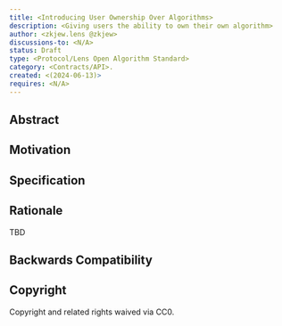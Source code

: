 ```yaml
---
title: <Introducing User Ownership Over Algorithms>
description: <Giving users the ability to own their own algorithm>
author: <zkjew.lens @zkjew>
discussions-to: <N/A>
status: Draft
type: <Protocol/Lens Open Algorithm Standard>
category: <Contracts/API>.
created: <(2024-06-13)>
requires: <N/A> 
---
```


## Abstract

<!--
    The purpose of this LIP is to introduce the concept of a user's ownership over their feed algorithm through what I call a User Owned Algorithm Token. This would be carried out by some expressive token that is attached to a user's profile, which can be read to generate the user's preferred algorithm.
-->

## Motivation

<!--
  	The motivation for this LIP is to give the user even more ownership over their social media experience. Right now, users own their profile, collections, content, and followings. It is quite clear that the user’s algorithm should be owned by the user - especially when the lack of control over algorithms is such a problem for users in traditional social media.
-->

## Specification

<!--
  There are a couple ways that ownership over a user’s desired feed algorithm could go - however it should serve a couple functions. One, allow a user to design and calibrate their own algorithm and import it into a Lens compatible app. Second, it should allow a user to export an algorithm from an app to an on-chain token, which can be read by other lens compatible apps. These two functions are the main purpose behind ownership of a user's feed algorithm. The token itself could either contain metadata with a list of wanted and unwanted profiles to be served, which may require another lip/token standard to mark unwanted profiles - and it should be able to carry out aggregation of lists in a degree of separations manner. Or, it could just include the basic functions a user has calibrated to generate their feed. The ladder may be the more effective to start with - especially if scale could pose an issue.
-->

## Rationale

<!--
The main rationale behind the design is to give the user more optionality in how they interact with social media and giving them more power in app selection, where they are not siloed to a closed off algorithm generation. Additionally, it should allow a user to use an app even if there is a high propensity for bots on the app. The user focused approach might also show to do a better job of curated algorithms then a generalized algorithm approach.
-->

TBD

## Backwards Compatibility

<!--
  Since this is an addition to the protocol - I assume there would be no backwards compatibility issues at the protocol levels. But, this may not be true for apps with ingrained algorithm generation systems.
-->



## Copyright

Copyright and related rights waived via CC0.
